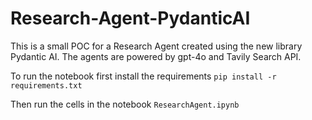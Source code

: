 # Research-Agent-PydanticAI
This is a small POC for a Research Agent created using the new library Pydantic AI. The agents are powered by gpt-4o and Tavily Search API.

To run the notebook first install the requirements
`pip install -r requirements.txt`

Then run the cells in the notebook `ResearchAgent.ipynb`
